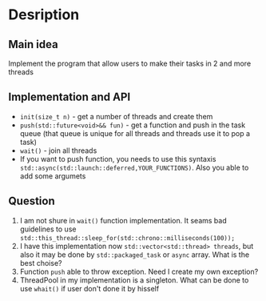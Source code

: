 # Desription

## Main idea

Implement the program that allow users to make their tasks in 2 and more threads

## Implementation and API

* ```init(size_t n)``` - get a number of threads and create them
* ```push(std::future<void>&& fun)``` - get a function and push in the task queue (that queue is unique for all threads and threads use it to pop a task)
* ```wait()``` - join all threads
* If you want to push function, you needs to use this syntaxis ```std::async(std::launch::deferred,YOUR_FUNCTIONS)```. Also you able to add some argumets 
  
  
## Question

1) I am not shure in ```wait()``` function implementation. It seams bad guidelines to use ```std::this_thread::sleep_for(std::chrono::milliseconds(100));```
2) I have this implementation now ```std::vector<std::thread> threads```, but also it may be done by ```std::packaged_task``` or ```async``` array. What is the best choise?
3) Function ```push``` able to throw exception. Need I create my own exception?
4) ThreadPool in my implementation is a singleton. What can be done to use ```whait()``` if user don't done it by hisself
